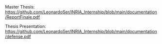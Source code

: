 Master Thesis: https://github.com/LeonardoSer/INRIA_Internship/blob/main/documentation/ReportFinale.pdf

Thesis Presentation: https://github.com/LeonardoSer/INRIA_Internship/blob/main/documentation/defense.pdf
